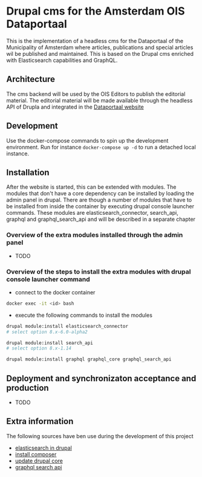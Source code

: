 # Drupal cms for the Amsterdam OIS Dataportaal

This is the implementation of a headless cms for the Dataportaal of the Municipality of Amsterdam where articles, publications and special articles wil be published and maintained.
This is based on the Drupal cms enriched with Elasticsearch capabilities and GraphQL.

## Architecture

The cms backend will be used by the OIS Editors to publish the editorial material. The editorial material will be made available through the headless API of Drupla and integrated in the [Dataportaal website](https://data.amsterdam.nl)

## Development

Use the docker-compose commands to spin up the development environment.
Run for instance `docker-compose up -d` to run a detached local instance.

## Installation

After the website is started, this can be extended with modules. The modules that don't have a core dependency can be installed by loading the admin panel in drupal.
There are though a number of modules that have to be installed from inside the container by executing drupal console launcher commands.
These modules are elasticsearch_connector, search_api, graphql and graphql_search_api and will be described in a separate chapter

### Overview of the extra modules installed through the admin panel

- TODO

### Overview of the steps to install the extra modules with drupal console launcher command

- connect to the docker container

```bash
docker exec -it <id> bash
```

- execute the following commands to install the modules

```bash
drupal module:install elasticsearch_connector
# select option 8.x-6.0-alpha2

drupal module:install search_api
# select option 8.x-1.14

drupal module:install graphql graphql_core graphql_search_api
```

## Deployment and synchronizaton acceptance and production

- TODO


## Extra information

The following sources have ben use during the development of this project

- [elasticsearch in drupal](https://opensenselabs.com/blog/tech/use-elastic-search-indexing-drupal)
- [install composer](https://stackoverflow.com/questions/51443557/how-to-install-php-composer-inside-a-docker-container/51446468)
- [update drupal core](https://www.drupal.org/docs/8/update/update-core-via-composer)
- [graphql search api](https://graphql-search-api.readthedocs.io/en/latest/)
